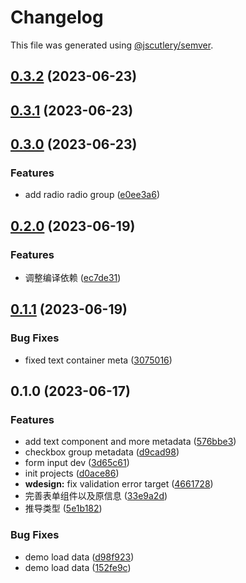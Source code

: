 # Changelog

This file was generated using [@jscutlery/semver](https://github.com/jscutlery/semver).

## [0.3.2](https://github.com/worldprinter/lowcode-material/compare/v0.3.1...v0.3.2) (2023-06-23)

## [0.3.1](https://github.com/worldprinter/lowcode-material/compare/v0.3.0...v0.3.1) (2023-06-23)

## [0.3.0](https://github.com/worldprinter/lowcode-material/compare/v0.2.0...v0.3.0) (2023-06-23)


### Features

* add radio radio group ([e0ee3a6](https://github.com/worldprinter/lowcode-material/commit/e0ee3a65c4ce89be99e76bc809097f8bac6c282e))

## [0.2.0](https://github.com/worldprinter/lowcode-material/compare/v0.1.1...v0.2.0) (2023-06-19)


### Features

* 调整编译依赖 ([ec7de31](https://github.com/worldprinter/lowcode-material/commit/ec7de31ca92e6661f8d9d5d38d4c6d20aaa07441))

## [0.1.1](https://github.com/worldprinter/lowcode-material/compare/v0.1.0...v0.1.1) (2023-06-19)


### Bug Fixes

* fixed text container meta ([3075016](https://github.com/worldprinter/lowcode-material/commit/30750167eee1b05c01909e5679f1a1e3150b8dbb))

## 0.1.0 (2023-06-17)


### Features

* add text component and more metadata ([576bbe3](https://github.com/worldprinter/lowcode-material/commit/576bbe33a324024cdd74d3c70ddc2b081d4b3884))
* checkbox group metadata ([d9cad98](https://github.com/worldprinter/lowcode-material/commit/d9cad98b950467e7ab6c8f12a4bf45173d6b956e))
* form input dev ([3d65c61](https://github.com/worldprinter/lowcode-material/commit/3d65c61c59a17f992e327c9ce6a27277d494943a))
* init projects ([d0ace86](https://github.com/worldprinter/lowcode-material/commit/d0ace86e55ecea0c8362a690e0b15526898b9b13))
* **wdesign:** fix validation error target ([4661728](https://github.com/worldprinter/lowcode-material/commit/4661728d531525bdbcc1ea2ebb6f1545fff1de3f))
* 完善表单组件以及原信息 ([33e9a2d](https://github.com/worldprinter/lowcode-material/commit/33e9a2d667db40d504e2beccc20ec8ebeba8e9fa))
* 推导类型 ([5e1b182](https://github.com/worldprinter/lowcode-material/commit/5e1b182991fd78322428eef4b92c5e403d9af458))


### Bug Fixes

* demo load data ([d98f923](https://github.com/worldprinter/lowcode-material/commit/d98f923c8caba4518a362d32d6535575b4808836))
* demo load data ([152fe9c](https://github.com/worldprinter/lowcode-material/commit/152fe9c3199019a13d98d5a0df752800bd443a38))
